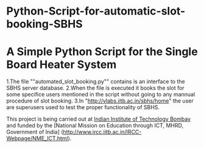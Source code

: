 # Python-Script-for-automatic-slot-booking-SBHS
A Simple Python Script for the Single Board Heater System 
=========================================================
1.The file ""automated_slot_booking.py"" contains is an interface to the SBHS server database. 
2.When the file is executed it books the slot for some specifice users mentioned in the script
without going to any mannual procedure of slot booking.
3.In "http://vlabs.iitb.ac.in/sbhs/home" the user are superusers used to test the proper 
functionality of SBHS.

This project is being carried out at [Indian Institute of Technology Bombay](http://www.iitb.ac.in) and funded by 
the [National Mission on Education through ICT, MHRD, Government of India]
(http://www.ircc.iitb.ac.in/IRCC-Webpage/NME_ICT.html). 
